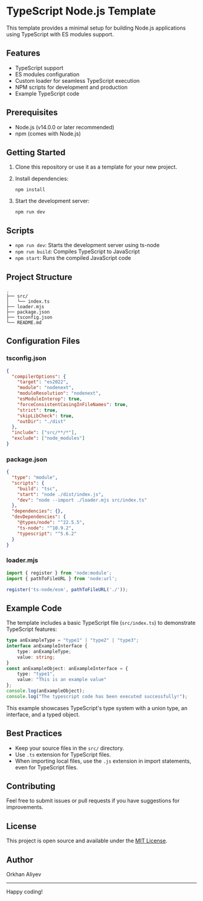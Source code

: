 # TypeScript Node.js Template

This template provides a minimal setup for building Node.js applications using TypeScript with ES modules support.

## Features

- TypeScript support
- ES modules configuration
- Custom loader for seamless TypeScript execution
- NPM scripts for development and production
- Example TypeScript code

## Prerequisites

- Node.js (v14.0.0 or later recommended)
- npm (comes with Node.js)

## Getting Started

1. Clone this repository or use it as a template for your new project.
2. Install dependencies:

   ```
   npm install
   ```

3. Start the development server:

   ```
   npm run dev
   ```

## Scripts

- `npm run dev`: Starts the development server using ts-node
- `npm run build`: Compiles TypeScript to JavaScript
- `npm start`: Runs the compiled JavaScript code

## Project Structure

```
.
├── src/
│   └── index.ts
├── loader.mjs
├── package.json
├── tsconfig.json
└── README.md
```

## Configuration Files

### tsconfig.json

```json
{
  "compilerOptions": {
    "target": "es2022",
    "module": "nodenext",
    "moduleResolution": "nodenext",
    "esModuleInterop": true,
    "forceConsistentCasingInFileNames": true,
    "strict": true,
    "skipLibCheck": true,
    "outDir": "./dist"
  },
  "include": ["src/**/*"],
  "exclude": ["node_modules"]
}
```

### package.json

```json
{
  "type": "module",
  "scripts": {
    "build": "tsc",
    "start": "node ./dist/index.js",
    "dev": "node --import ./loader.mjs src/index.ts"
  },
  "dependencies": {},
  "devDependencies": {
    "@types/node": "^22.5.5",
    "ts-node": "^10.9.2",
    "typescript": "^5.6.2"
  }
}
```

### loader.mjs

```javascript
import { register } from 'node:module';
import { pathToFileURL } from 'node:url';

register('ts-node/esm', pathToFileURL('./'));
```

## Example Code

The template includes a basic TypeScript file (`src/index.ts`) to demonstrate TypeScript features:

```typescript
type anExampleType = "type1" | "type2" | "type3";
interface anExampleInterface {
    type: anExampleType;
    value: string;
}
const anExampleObject: anExampleInterface = {
    type: "type1",
    value: "This is an example value"
};
console.log(anExampleObject);
console.log("The typescript code has been executed successfully!");
```

This example showcases TypeScript's type system with a union type, an interface, and a typed object.

## Best Practices

- Keep your source files in the `src/` directory.
- Use `.ts` extension for TypeScript files.
- When importing local files, use the `.js` extension in import statements, even for TypeScript files.

## Contributing

Feel free to submit issues or pull requests if you have suggestions for improvements.

## License

This project is open source and available under the [MIT License](LICENSE).

## Author

Orkhan Aliyev

---

Happy coding!
